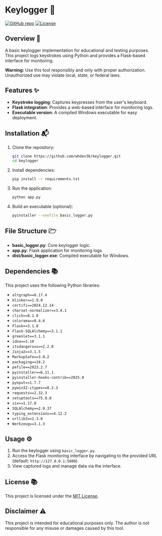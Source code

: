 # Keylogger 🔐

[![GitHub repo](https://img.shields.io/badge/GitHub-Repository-blue?style=for-the-badge&logo=github)](https://github.com/whdev36/keylogger.git) [![License](https://img.shields.io/badge/License-MIT-green?style=for-the-badge)](https://opensource.org/licenses/MIT)

## Overview 🔧
A basic keylogger implementation for educational and testing purposes. This project logs keystrokes using Python and provides a Flask-based interface for monitoring.

**Warning:** Use this tool responsibly and only with proper authorization. Unauthorized use may violate local, state, or federal laws.

## Features ✨
- **Keystroke logging**: Captures keypresses from the user's keyboard.
- **Flask integration**: Provides a web-based interface for monitoring logs.
- **Executable version**: A compiled Windows executable for easy deployment.

## Installation 📬

1. Clone the repository:
   ```bash
   git clone https://github.com/whdev36/keylogger.git
   cd keylogger
   ```

2. Install dependencies:
   ```bash
   pip install -r requirements.txt
   ```

3. Run the application:
   ```bash
   python app.py
   ```

4. Build an executable (optional):
   ```bash
   pyinstaller --onefile basic_logger.py
   ```

## File Structure 🗁
- **basic_logger.py**: Core keylogger logic.
- **app.py**: Flask application for monitoring logs.
- **dist/basic_logger.exe**: Compiled executable for Windows.

## Dependencies 📚
This project uses the following Python libraries:
- `altgraph==0.17.4`
- `blinker==1.9.0`
- `certifi==2024.12.14`
- `charset-normalizer==3.4.1`
- `click==8.1.8`
- `colorama==0.4.6`
- `Flask==3.1.0`
- `Flask-SQLAlchemy==3.1.1`
- `greenlet==3.1.1`
- `idna==3.10`
- `itsdangerous==2.2.0`
- `Jinja2==3.1.5`
- `MarkupSafe==3.0.2`
- `packaging==24.2`
- `pefile==2023.2.7`
- `pyinstaller==6.11.1`
- `pyinstaller-hooks-contrib==2025.0`
- `pynput==1.7.7`
- `pywin32-ctypes==0.2.3`
- `requests==2.32.3`
- `setuptools==75.8.0`
- `six==1.17.0`
- `SQLAlchemy==2.0.37`
- `typing_extensions==4.12.2`
- `urllib3==2.3.0`
- `Werkzeug==3.1.3`

## Usage ⚙️
1. Run the keylogger using `basic_logger.py`.
2. Access the Flask monitoring interface by navigating to the provided URL (default: `http://127.0.0.1:5000`).
3. View captured logs and manage data via the interface.

## License 📚
This project is licensed under the [MIT License](https://opensource.org/licenses/MIT).

## Disclaimer ⚠️
This project is intended for educational purposes only. The author is not responsible for any misuse or damages caused by this tool.

